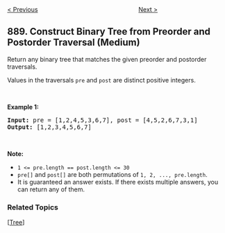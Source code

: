 <!--|This file generated by command(leetcode description); DO NOT EDIT.    |-->
<!--+----------------------------------------------------------------------+-->
<!--|@author    openset <openset.wang@gmail.com>                           |-->
<!--|@link      https://github.com/openset                                 |-->
<!--|@home      https://github.com/openset/leetcode                        |-->
<!--+----------------------------------------------------------------------+-->

[< Previous](https://github.com/openset/leetcode/tree/master/problems/fair-candy-swap "Fair Candy Swap")
　　　　　　　　　　　　　　　　
[Next >](https://github.com/openset/leetcode/tree/master/problems/find-and-replace-pattern "Find and Replace Pattern")

## 889. Construct Binary Tree from Preorder and Postorder Traversal (Medium)

<p>Return any binary tree that matches the given preorder and postorder traversals.</p>

<p>Values in the traversals&nbsp;<code>pre</code> and <code>post</code>&nbsp;are distinct&nbsp;positive integers.</p>

<p>&nbsp;</p>

<div>
<p><strong>Example 1:</strong></p>

<pre>
<strong>Input: </strong>pre = <span id="example-input-1-1">[1,2,4,5,3,6,7]</span>, post = <span id="example-input-1-2">[4,5,2,6,7,3,1]</span>
<strong>Output: </strong><span id="example-output-1">[1,2,3,4,5,6,7]</span>
</pre>

<p>&nbsp;</p>

<p><strong><span>Note:</span></strong></p>

<ul>
	<li><code>1 &lt;= pre.length == post.length &lt;= 30</code></li>
	<li><code>pre[]</code> and <code>post[]</code>&nbsp;are both permutations of <code>1, 2, ..., pre.length</code>.</li>
	<li>It is guaranteed an answer exists. If there exists multiple answers, you can return any of them.</li>
</ul>
</div>

### Related Topics
  [[Tree](https://github.com/openset/leetcode/tree/master/tag/tree/README.md)]
